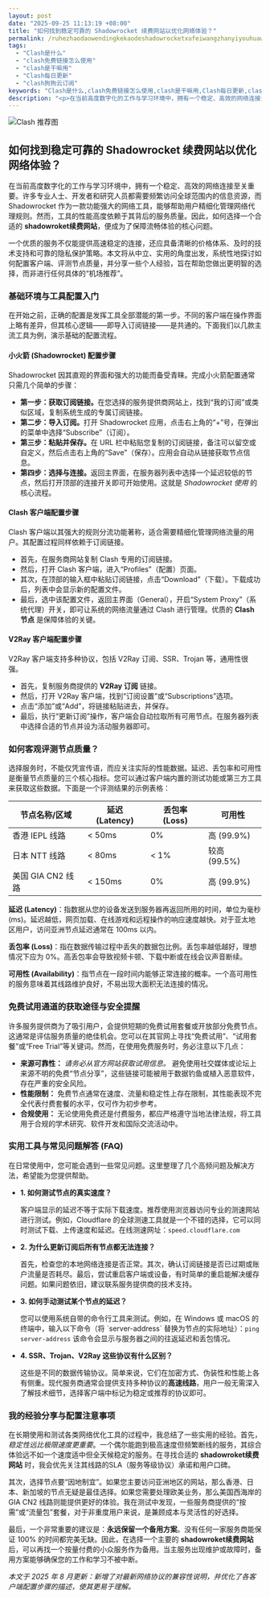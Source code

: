 ```yaml
---
layout: post
date: "2025-09-25 11:13:19 +08:00"
title: "如何找到稳定可靠的 Shadowrocket 续费网站以优化网络体验？"
permalink: /ruhezhaodaowendingkekaodeshadowrocketxufeiwangzhanyiyouhuawangluotiyan/
tags:
  - "Clash是什么"
  - "clash免费链接怎么使用"
  - "clash是干嘛用"
  - "Clash每日更新"
  - "clash狗狗云订阅"
keywords: "Clash是什么,clash免费链接怎么使用,clash是干嘛用,Clash每日更新,clash狗狗云订阅"
description: "<p>在当前高度数字化的工作与学习环境中，拥有一个稳定、高效的网络连接至关重要。许多专业人士、开发者和研究人员都需要频繁访问全球范围内的信息资源，而 Shadowrocket 作为一款功能强大的网络工具，能够帮助用户精细化管理网络代理规则。然而，工具的性能高度依赖于其背后的服务质量。因此，如何选择一个合适的 <strong>shadowroket续费网站</strong>，便成为了保障流畅体验的核心问题。</p>"
---
```


![Clash 推荐图](https://clashjd.github.io/assets/img/clash订阅节点购买.png)

## 如何找到稳定可靠的 Shadowrocket 续费网站以优化网络体验？

<p>在当前高度数字化的工作与学习环境中，拥有一个稳定、高效的网络连接至关重要。许多专业人士、开发者和研究人员都需要频繁访问全球范围内的信息资源，而 Shadowrocket 作为一款功能强大的网络工具，能够帮助用户精细化管理网络代理规则。然而，工具的性能高度依赖于其背后的服务质量。因此，如何选择一个合适的 <strong>shadowroket续费网站</strong>，便成为了保障流畅体验的核心问题。</p>
<p>一个优质的服务不仅能提供高速稳定的连接，还应具备清晰的价格体系、及时的技术支持和可靠的隐私保护策略。本文将从中立、实用的角度出发，系统性地探讨如何配置客户端、评测节点质量，并分享一些个人经验，旨在帮助您做出更明智的选择，而非进行任何具体的“机场推荐”。</p>

<h3>基础环境与工具配置入门</h3>
<p>在开始之前，正确的配置是发挥工具全部潜能的第一步。不同的客户端在操作界面上略有差异，但其核心逻辑——即导入订阅链接——是共通的。下面我们以几款主流工具为例，演示基础的配置流程。</p>

<h4>小火箭 (Shadowrocket) 配置步骤</h4>
<p>Shadowrocket 因其直观的界面和强大的功能而备受青睐。完成小火箭配置通常只需几个简单的步骤：</p>
<ul>
    <li><strong>第一步：获取订阅链接。</strong>在您选择的服务提供商网站上，找到“我的订阅”或类似区域，复制系统生成的专属订阅链接。</li>
    <li><strong>第二步：导入订阅。</strong>打开 Shadowrocket 应用，点击右上角的“+”号，在弹出的菜单中选择“Subscribe”（订阅）。</li>
    <li><strong>第三步：粘贴并保存。</strong>在 URL 栏中粘贴您复制的订阅链接，备注可以留空或自定义，然后点击右上角的“Save”（保存）。应用会自动从链接获取节点信息。</li>
    <li><strong>第四步：选择与连接。</strong>返回主界面，在服务器列表中选择一个延迟较低的节点，然后打开顶部的连接开关即可开始使用。这就是 <em>Shadowrocket 使用</em> 的核心流程。</li>
</ul>

<h4>Clash 客户端配置步骤</h4>
<p>Clash 客户端以其强大的规则分流功能著称，适合需要精细化管理网络流量的用户。其配置过程同样依赖于订阅链接。</p>
<ul>
    <li>首先，在服务商网站复制 Clash 专用的订阅链接。</li>
    <li>然后，打开 Clash 客户端，进入“Profiles”（配置）页面。</li>
    <li>其次，在顶部的输入框中粘贴订阅链接，点击“Download”（下载）。下载成功后，列表中会显示新的配置文件。</li>
    <li>最后，选中该配置文件，返回主界面（General），开启“System Proxy”（系统代理）开关，即可让系统的网络流量通过 Clash 进行管理。优质的 <strong>Clash 节点</strong> 是保障体验的关键。</li>
</ul>

<h4>V2Ray 客户端配置步骤</h4>
<p>V2Ray 客户端支持多种协议，包括 V2Ray 订阅、SSR、Trojan 等，通用性很强。</p>
<ul>
    <li>首先，复制服务商提供的 <strong>V2Ray 订阅</strong> 链接。</li>
    <li>然后，打开 V2Ray 客户端，找到“订阅设置”或“Subscriptions”选项。</li>
    <li>点击“添加”或“Add”，将链接粘贴进去，并保存。</li>
    <li>最后，执行“更新订阅”操作，客户端会自动拉取所有可用节点。在服务器列表中选择合适的节点并设为活动服务器即可。</li>
</ul>

<h3>如何客观评测节点质量？</h3>
<p>选择服务时，不能仅凭宣传语，而应关注实际的性能数据。延迟、丢包率和可用性是衡量节点质量的三个核心指标。您可以通过客户端内置的测试功能或第三方工具来获取这些数据。下面是一个评测结果的示例表格：</p>
<table>
    <thead>
        <tr>
            <th>节点名称/区域</th>
            <th>延迟 (Latency)</th>
            <th>丢包率 (Loss)</th>
            <th>可用性</th>
        </tr>
    </thead>
    <tbody>
        <tr>
            <td>香港 IEPL 线路</td>
            <td>&lt; 50ms</td>
            <td>0%</td>
            <td>高 (99.9%)</td>
        </tr>
        <tr>
            <td>日本 NTT 线路</td>
            <td>&lt; 80ms</td>
            <td>&lt; 1%</td>
            <td>较高 (99.5%)</td>
        </tr>
        <tr>
            <td>美国 GIA CN2 线路</td>
            <td>&lt; 150ms</td>
            <td>0%</td>
            <td>高 (99.9%)</td>
        </tr>
    </tbody>
</table>
<p><strong>延迟 (Latency)</strong>：指数据从您的设备发送到服务器再返回所用的时间，单位为毫秒 (ms)。延迟越低，网页加载、在线游戏和远程操作的响应速度越快。对于亚太地区用户，访问亚洲节点延迟通常在 100ms 以内。
<p><strong>丢包率 (Loss)</strong>：指在数据传输过程中丢失的数据包比例。丢包率越低越好，理想情况下应为 0%。高丢包率会导致视频卡顿、下载中断或在线会议声音断续。
<p><strong>可用性 (Availability)</strong>：指节点在一段时间内能够正常连接的概率。一个高可用性的服务意味着其线路维护良好，不易出现大面积无法连接的情况。</p>

<h3>免费试用通道的获取途径与安全提醒</h3>
<p>许多服务提供商为了吸引用户，会提供短期的免费试用套餐或开放部分免费节点。这通常是评估服务质量的绝佳机会。您可以在其官网上寻找“免费试用”、“试用套餐”或“Free Trial”等关键词。然而，在使用免费服务时，务必注意以下几点：</p>
<ul>
    <li><strong>来源可靠性：</strong> <em>请务必从官方网站获取试用信息。</em> 避免使用社交媒体或论坛上来源不明的免费“节点分享”，这些链接可能被用于数据钓鱼或植入恶意软件，存在严重的安全风险。</li>
    <li><strong>性能限制：</strong> 免费节点通常在速度、流量和稳定性上存在限制，其性能表现不完全代表付费套餐的水平，仅可作为初步参考。</li>
    <li><strong>合规使用：</strong> 无论使用免费还是付费服务，都应严格遵守当地法律法规，将工具用于合规的学术研究、软件开发和国际交流活动中。</li>
</ul>

<h3>实用工具与常见问题解答 (FAQ)</h3>
<p>在日常使用中，您可能会遇到一些常见问题。这里整理了几个高频问题及解决方法，希望能为您提供帮助。</p>
<ul>
    <li><strong>1. 如何测试节点的真实速度？</strong>
        <p>客户端显示的延迟不等于实际下载速度。推荐使用浏览器访问专业的测速网站进行测试。例如，Cloudflare 的全球测速工具就是一个不错的选择，它可以同时测试下载、上传速度和延迟。在线测速网址：<code>speed.cloudflare.com</code></p>
    </li>
    <li><strong>2. 为什么更新订阅后所有节点都无法连接？</strong>
        <p>首先，检查您的本地网络连接是否正常。其次，确认订阅链接是否已过期或账户流量是否耗尽。最后，尝试重启客户端或设备，有时简单的重启能解决缓存问题。如果问题依旧，建议联系服务提供商的技术支持。</p>
    </li>
    <li><strong>3. 如何手动测试某个节点的延迟？</strong>
        <p>您可以使用系统自带的命令行工具来测试。例如，在 Windows 或 macOS 的终端中，输入以下命令（将 `server-address` 替换为节点的实际地址）：<code>ping server-address</code> 该命令会显示与服务器之间的往返延迟和丢包情况。</p>
    </li>
    <li><strong>4. SSR、Trojan、V2Ray 这些协议有什么区别？</strong>
        <p>这些是不同的数据传输协议。简单来说，它们在加密方式、伪装性和性能上各有侧重。现代服务商通常会提供支持多种协议的<strong>高速线路</strong>，用户一般无需深入了解技术细节，选择客户端中标记为稳定或推荐的协议即可。</p>
    </li>
</ul>

<h3>我的经验分享与配置注意事项</h3>
<p>在长期使用和测试各类网络优化工具的过程中，我总结了一些实用的经验。首先，<em>稳定性远比极限速度更重要</em>。一个偶尔能跑到极高速度但频繁断线的服务，其综合体验远不如一个速度适中但全天候稳定的服务。在寻找合适的 <strong>shadowroket续费网站</strong> 时，我会优先关注其线路的SLA（服务等级协议）承诺和用户口碑。</p>
<p>其次，选择节点要“因地制宜”。如果您主要访问亚洲地区的网站，那么香港、日本、新加坡的节点无疑是最佳选择。如果您需要处理欧美业务，那么美国西海岸的 GIA CN2 线路则能提供更好的体验。我在测试中发现，一些服务商提供的“按需”或“流量包”套餐，对于非重度用户来说，是兼顾成本与灵活性的好选择。</p>
<p>最后，一个非常重要的建议是：<strong>永远保留一个备用方案</strong>。没有任何一家服务商能保证 100% 的时间都完美无缺。因此，在选择一个主要的 <strong>shadowroket续费网站</strong> 后，可以再找一个按量付费的小众服务作为备用。当主服务出现维护或故障时，备用方案能够确保您的工作和学习不被中断。</p>

<p><em>本文于 2025 年 8 月更新：新增了对最新网络协议的兼容性说明，并优化了各客户端配置步骤的描述，使其更易于理解。</em></p>